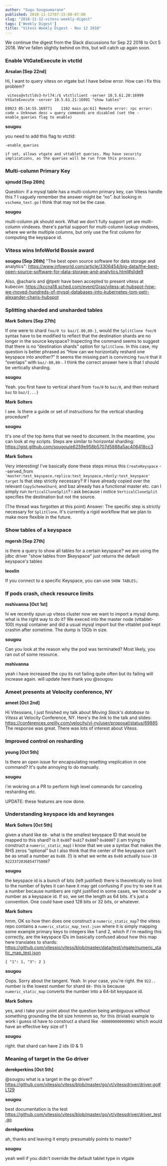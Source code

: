 ```yaml
---
author: "Sugu Sougoumarane"
published: 2018-11-12T07:15:00-07:00
slug: "2018-11-12-vitess-weekly-digest"
tags: ['Weekly Digest']
title: "Vitess Weekly Digest - Nov 12 2018"
---
```


We continue the digest from the Slack discussions for Sep 22 2018 to Oct 5 2018. We've fallen slightly behind on this, but will catch up again soon.

###  Enable VtGateExecute in vtctld

**Arsalan [Sep 22nd]**

Hi,
I want to query vitess on vtgate but I have below error. How can i fix this problem?

`` vitess@vtctldv3-hrl74:/$ vtctlclient -server 10.5.61.20:16999  VtGateExecute -server 10.5.61.21:16991 "show tables"``

``E0923 05:14:55.169771    1102 main.go:61] Remote error: rpc error: code = Unknown desc = query commands are disabled (set the -enable_queries flag to enable)
``

**sougou**

you need to add this flag to vtctld:

``-enable_queries``

``if set, allows vtgate and vttablet queries. May have security implications, as the queries will be run from this process.
``

###  Multi-column Primary Key

**sjmudd [Sep 26th]**

Question: if a mysql table has a multi-column primary key, can Vitess handle this ? I vaguely remember the answer might be “no”.
but looking in `vschema_test.go` I think that may not be the case.

**sougou**

multi-column pk should work. What we don't fully support yet are multi-column vindexes.
there's partial support for multi-column lookup vindexes, where we write multiple columns, but only use the first column for computing the keyspace id.  

### Vitess wins InfoWorld Bossie award

**sougou [Sep 26th]**
"The best open source software for data storage and analytics": https://www.infoworld.com/article/3306454/big-data/the-best-open-source-software-for-data-storage-and-analytics.html#slide9

Also, @acharis and @tpetr have been accepted to present vitess at kubecon: https://kccna18.sched.com/event/Gras/vitess-at-hubspot-how-we-moved-hundreds-of-mysql-databases-into-kubernetes-tom-petr-alexander-charis-hubspot

### Splitting sharded and unsharded tables

**Mark Solters [Sep 27th]**

If one were to shard `foo/0 to baz/{-80,80-}`, would the `SplitClone foo/0` syntax have to be modified to reflect that the destination shards are no longer in the source keyspace?
Inspecting the command seems to suggest that there is no “destination shards” option for `SplitClone`.  In this case, my question is better phrased as “How can we horizontally reshard one keyspace into another?”  It seems the missing part is convincing `foo/0` that it “overlaps” with `baz/-80,80-`.
I think the correct answer here is that I should be vertically sharding.

**sougou**

Yeah. you first have to vertical shard from `foo/0` to `baz/0`, and then reshard `baz` to `baz/{...}`

**Mark Solters**

I see. Is there a guide or set of instructions for the vertical sharding procedure?

**sougou**

It's one of the top items that we need to document. In the meantime, you can look at my scripts. Steps are similar to horizontal sharding: https://gist.github.com/sougou/e6259e958b5707d5888a5ac406418cc3

**Mark Solters**

Very interesting! I’ve basically done these steps minus this
`CreateKeyspace` --served_from `'master:test_keyspace,replica:test_keyspace,rdonly:test_keyspace' target`
Is that step strictly necessary?  If I have already copied over the relevant `CopySchemaShard`, and baz already has a functional master etc. can I simply run `VerticalCloneSplit`?
i ask because i notice `VerticalCloneSplit` specifies the destination but not the source.

(The thread was forgotten at this point)
Answer: The specific step is strictly necessary for `SplitClone`. It's currently a rigid workflow that we plan to make more flexible in the future.

### Show tables of a keyspace

**mgersh [Sep 27th]**

is there a query to show all tables for a certain keyspace? we are using the jdbc driver
"show tables from $keyspace" just returns the default keyspace's tables

**leoxlin**

If you connect to a specific Keyspace, you can use `SHOW TABLES;`

### If pods crash, check resource limits

**mshivanna [Oct 1st]**

hi we recently spun up vitess cluster now we want to import a mysql dump. what is the right way to do it? We execed into the master node (vttablet-100) mysql container and did a usual mysql import but the vttablet pod kept crashin after sometime. The dump is 13Gb in size.

**sougou**

Can you look at the reason why the pod was terminated? Most likely, you ran out of some resource.

**mshivanna**

yeah i have increased the cpu its not failing quite often but its failing will increase again. will update here thank you @sougou

### Ameet presents at Velocity conference, NY

**ameet [Oct 2nd]**

Hi Vitessians, I just finished my talk about _Moving Slack's database to Vitess_ at Velocity Conference, NY. Here's the link to the talk and slides: https://conferences.oreilly.com/velocity/vl-ny/user/proposal/status/69885 The response was great. There was lots of interest about Vitess.

### Improved control on resharding

**young [Oct 5th]**

 Is there an open issue for encapsulating resetting vreplication in one command? It's quite annoying to do manually.

**sougou**

i'm wokring on a PR to perform high level commands for canceling resharding etc.

UPDATE:  these features are now done.

### Understanding keyspace ids and keyranges

**Mark Solters [Oct 5th]**

given a shard like `80-`
what is the smallest keyspace ID that would be mapped to this shard?
is it `0x80`? `0x81`? `0x800`? `0x8000`?
(i am trying to construct a `numeric_static_map`)
i know that we use a syntax that makes the RHS zeros “optional” but I also think that the center of the keyspace can’t be as small a number as `0x80`. (!)
is what we write as `0x80` actually `base-10 9223372036854775808`?

**sougou**

the keyspace id is a bunch of bits (left justified)
there is theoretically no limit to the number of bytes it can have
it may get confusing if you try to see it as a number
because numbers are right justified
in some cases, we 'encode' a number as a keyspace id. If so, we set the length as 64 bits.
it's just a convention. One could have used 128 bits or 32 bits, or whatever.

**Mark Solters**

hmm, OK so how then does one construct a `numeric_static_map`?
the vitess repo contains a `numeric_static_map_test.json` where it is simply mapping some example primary keys to integers like 1 and 2, which if i'm reading this correctly, are the keyspace IDs
im basically confused about how this map here translates to shards: https://github.com/vitessio/vitess/blob/master/data/test/vtgate/numeric_static_map_test.json

``{
   "1": 1,
   "3": 2
}
``

**sougou**

Oops. Sorry about the tangent. Yeah. In your case, you're right. the `922..` number is the lowest number for shard `80-`
this is because `numeric_static_map` converts the number into a 64-bit keyspace id.

**Mark Solters**

yes, and i take your point about the question being ambiguous without something grounding the bit size
hmmmm so, for this (trivial) example to work
i guess id have to construct a shard like `-000000000000002`
which would have an effective key size of 1

**sougou**

right. that shard can have 2 ids (0 & 1)

### Meaning of target in the Go driver

**derekperkins [Oct 5th]**

@sougou what is a target in the go driver? https://github.com/vitessio/vitess/blob/master/go/vt/vitessdriver/driver.go#L129

**sougou**

best documentation is the test https://github.com/vitessio/vitess/blob/master/go/vt/vitessdriver/driver_test.go

**derekperkins**

ah, thanks
and leaving it empty presumably points to master?

**sougou**

yeah
well
if you didn't override the default tablet type in vtgate
